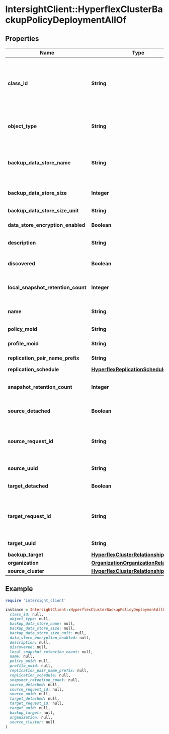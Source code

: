 # IntersightClient::HyperflexClusterBackupPolicyDeploymentAllOf

## Properties

| Name | Type | Description | Notes |
| ---- | ---- | ----------- | ----- |
| **class_id** | **String** | The fully-qualified name of the instantiated, concrete type. This property is used as a discriminator to identify the type of the payload when marshaling and unmarshaling data. | [default to &#39;hyperflex.ClusterBackupPolicyDeployment&#39;] |
| **object_type** | **String** | The fully-qualified name of the instantiated, concrete type. The value should be the same as the &#39;ClassId&#39; property. | [default to &#39;hyperflex.ClusterBackupPolicyDeployment&#39;] |
| **backup_data_store_name** | **String** | Backup data store name used during the auto creation of the datastore. All VMs created in this data store will be automatically backed up. | [optional][readonly][default to &#39;backup-source-ds&#39;] |
| **backup_data_store_size** | **Integer** | Replication data store size in backupDataStoreSizeUnit. | [optional][readonly][default to 2] |
| **backup_data_store_size_unit** | **String** | Replication data store size. | [optional][readonly][default to &#39;TB&#39;] |
| **data_store_encryption_enabled** | **Boolean** | Whether the datastore is encrypted or not. | [optional][readonly] |
| **description** | **String** | Description from corresponding ClusterBackupPolicy. | [optional][readonly] |
| **discovered** | **Boolean** | True if record created by discovery on HyperFlex cluster. | [optional] |
| **local_snapshot_retention_count** | **Integer** | Number of snapshots that will be retained as part of the Multi Point in Time support. | [optional][readonly][default to 4] |
| **name** | **String** | Name from corresponding ClusterBackupPolicy. | [optional][readonly] |
| **policy_moid** | **String** | Deployed cluster policy moid. | [optional][readonly] |
| **profile_moid** | **String** | Deployed cluster profile moid. | [optional][readonly] |
| **replication_pair_name_prefix** | **String** | Replication cluster pairing name prefix. | [optional][readonly][default to &#39;backup&#39;] |
| **replication_schedule** | [**HyperflexReplicationSchedule**](HyperflexReplicationSchedule.md) |  | [optional] |
| **snapshot_retention_count** | **Integer** | Number of snapshots that will be retained as part of the Multi Point in Time support. | [optional][readonly][default to 4] |
| **source_detached** | **Boolean** | True if policy was detached from source Hyperflex Cluster. | [optional] |
| **source_request_id** | **String** | Unique source cluster request ID allowing retry of the same logical request following a transient communication failure. | [optional][readonly] |
| **source_uuid** | **String** | Uuid of the source Hyperflex Cluster. | [optional][readonly] |
| **target_detached** | **Boolean** | True if policy was detached from target Hyperflex Cluster. | [optional] |
| **target_request_id** | **String** | Unique target cluster request ID allowing retry of the same logical request following a transient communication failure. | [optional][readonly] |
| **target_uuid** | **String** | Uuid of the target Hyperflex Cluster. | [optional][readonly] |
| **backup_target** | [**HyperflexClusterRelationship**](HyperflexClusterRelationship.md) |  | [optional] |
| **organization** | [**OrganizationOrganizationRelationship**](OrganizationOrganizationRelationship.md) |  | [optional] |
| **source_cluster** | [**HyperflexClusterRelationship**](HyperflexClusterRelationship.md) |  | [optional] |

## Example

```ruby
require 'intersight_client'

instance = IntersightClient::HyperflexClusterBackupPolicyDeploymentAllOf.new(
  class_id: null,
  object_type: null,
  backup_data_store_name: null,
  backup_data_store_size: null,
  backup_data_store_size_unit: null,
  data_store_encryption_enabled: null,
  description: null,
  discovered: null,
  local_snapshot_retention_count: null,
  name: null,
  policy_moid: null,
  profile_moid: null,
  replication_pair_name_prefix: null,
  replication_schedule: null,
  snapshot_retention_count: null,
  source_detached: null,
  source_request_id: null,
  source_uuid: null,
  target_detached: null,
  target_request_id: null,
  target_uuid: null,
  backup_target: null,
  organization: null,
  source_cluster: null
)
```

